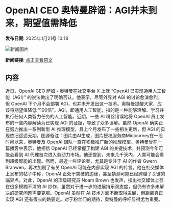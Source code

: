 # OpenAI CEO 奥特曼辟谣：AGI并未到来，期望值需降低

**发布日期**: 2025年1月21号 10:18

![新闻图片](https://pic.chinaz.com/picmap/202304211629441553_2.jpg)

**新闻链接**: [点击查看原文](https://www.aibase.com/zh/news/14878)

## 内容

近日，OpenAI CEO 萨姆・奥特曼在社交平台 X 上就 “OpenAI 已实现通用人工智能（AGI）” 的说法做出了明确否认。他表示，尽管外界对 AGI 的讨论愈演愈烈，但 OpenAI 下个月不会部署 AGI，也并未开发出这一技术。奥特曼提醒大家，应该将期望值降低 “100倍”。AGI，即通用人工智能，指的是一种能够理解、学习并执行任何人类智力任务的人工智能。近期，一些 AI 粉丝错误地将 OpenAI 员工发布的一些内容解读为已实现 AGI 的证据，导致了众多误解。虽然 OpenAI 确实正在努力推出一系列新型 AI 推理模型，且上个月发布了一些相关更新，但 AGI 的实现依旧遥遥无期。图源备注：图片由AI生成，图片授权服务商Midjourney在一段时间以来，奥特曼及 OpenAI 团队一直在积极推广新的推理模型。奥特曼曾在一篇播客中表示，他相信 OpenAI 已经掌握了构建 AGI 的关键技术，并预测今年可能会看到 AI 代理首次进入劳动力市场。他还提到，未来几千天内，人类可能会看到超级智能的出现。然而，最近一些评论者，尤其是专注于 AI 的作者 Gwern Branwen，再次加剧了有关 OpenAI 可能在内部实现 AGI 的传言。他在社交媒体上发布的帖子中称，OpenAI 正处于突破的边缘，甚至猜测可能已经跨越了关键的临界点。对此，OpenAI 的顶级研究员 Noam Brown 也发声，指出社交媒体上存在很多模糊不清的 AI 炒作，虽然对于进一步的进展持乐观态度，但仍有许多未解决的研究问题需要克服。OpenAI 虽然在 AI 技术方面不断取得进展，但距离真正实现 AGI 还有很长的路要走。对于粉丝们的期待，奥特曼的呼吁显得尤为重要。
